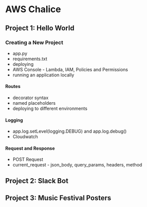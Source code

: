 # AWS Chalice

## Project 1: Hello World

### Creating a New Project

* app.py
* requirements.txt
* deploying
* AWS Console - Lambda, IAM, Policies and Permissions
* running an application locally

#### Routes

* decorator syntax
* named placeholders
* deploying to different environments

#### Logging

* app.log.setLevel(logging.DEBUG) and app.log.debug()
* Cloudwatch

#### Request and Response

* POST Request
* current_request - json_body, query_params, headers, method

## Project 2: Slack Bot


## Project 3: Music Festival Posters
